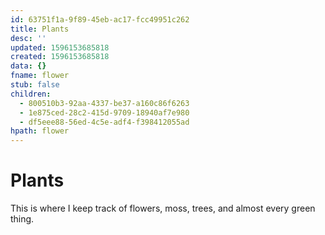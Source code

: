 ```yaml
---
id: 63751f1a-9f89-45eb-ac17-fcc49951c262
title: Plants
desc: ''
updated: 1596153685818
created: 1596153685818
data: {}
fname: flower
stub: false
children:
  - 800510b3-92aa-4337-be37-a160c86f6263
  - 1e875ced-28c2-415d-9709-18940af7e980
  - df5eee88-56ed-4c5e-adf4-f398412055ad
hpath: flower
---
```


# Plants

This is where I keep track of flowers, moss, trees, and almost every green thing. 
